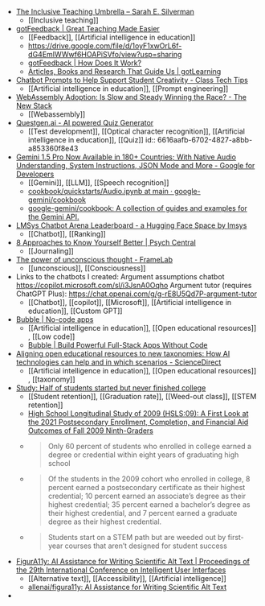 - [The Inclusive Teaching Umbrella – Sarah E. Silverman](https://sarahemilysilverman.com/2024/04/09/the-inclusive-teaching-umbrella/)
	- [[Inclusive teaching]]
- [gotFeedback | Great Teaching Made Easier](https://www.gotfeedback.com/)
	- [[Feedback]], [[Artificial intelligence in education]]
	- https://drive.google.com/file/d/1oyF1xwOrL6f-dG4EmIWWwf6HOAPiSVfo/view?usp=sharing
	- [gotFeedback | How Does It Work?](https://gotlearning.webflow.io/how-does-it-work)
	- [Articles, Books and Research That Guide Us | gotLearning](https://www.gotfeedback.com/blogs/articles-books-and-research-that-guide-us)
- [Chatbot Prompts to Help Support Student Creativity - Class Tech Tips](https://classtechtips.com/2024/03/27/student-creativity/)
	- [[Artificial intelligence in education]], [[Prompt engineering]]
- [WebAssembly Adoption: Is Slow and Steady Winning the Race? - The New Stack](https://thenewstack.io/webassembly-adoption-is-slow-and-steady-winning-the-race/)
	- [[Webassembly]]
- [Questgen.ai - AI powered Quiz Generator](https://dashboard.questgen.ai/image-to-quiz)
	- [[Test development]], [[Optical character recognition]], [[Artificial intelligence in education]], [[Quiz]]
	  id:: 6616aafb-6702-4827-a8bb-a853360f8e43
- [Gemini 1.5 Pro Now Available in 180+ Countries; With Native Audio Understanding, System Instructions, JSON Mode and More - Google for Developers](https://developers.googleblog.com/2024/04/gemini-15-pro-in-public-preview-with-new-features.html?m=1)
	- [[Gemini]], [[LLM]], [[Speech recognition]]
	- [cookbook/quickstarts/Audio.ipynb at main · google-gemini/cookbook](https://github.com/google-gemini/cookbook/blob/main/quickstarts/Audio.ipynb)
	- [google-gemini/cookbook: A collection of guides and examples for the Gemini API.](https://github.com/google-gemini/cookbook)
- [LMSys Chatbot Arena Leaderboard - a Hugging Face Space by lmsys](https://huggingface.co/spaces/lmsys/chatbot-arena-leaderboard)
	- [[Chatbot]], [[Ranking]]
- [8 Approaches to Know Yourself Better | Psych Central](https://psychcentral.com/health/ways-to-get-to-know-yourself-better#why-it-matters)
	- [[Journaling]]
- [The power of unconscious thought - FrameLab](https://www.theframelab.org/p/the-power-of-unconscious-thought)
	- [[unconscious]], [[Consciousness]]
- Links to the chatbots I created: 
  Argument assumptions chatbot https://copilot.microsoft.com/sl/i3JsnA0Oqho
  Argument tutor (requires ChatGPT Plus): https://chat.openai.com/g/g-rE8U5Qd7P-argument-tutor
	- [[Chatbot]], [[copilot]], [[Microsoft]], [[Artificial intelligence in education]], [[Custom GPT]]
- [Bubble | No-code apps](https://sheap.bubbleapps.io/oer)
	- [[Artificial intelligence in education]], [[Open educational resources]] , [[Low code]]
	- [Bubble | Build Powerful Full-Stack Apps Without Code](https://bubble.io/)
- [Aligning open educational resources to new taxonomies: How AI technologies can help and in which scenarios - ScienceDirect](https://www.sciencedirect.com/science/article/abs/pii/S0360131524000411)
	- [[Artificial intelligence in education]], [[Open educational resources]] , [[taxonomy]]
- [Study: Half of students started but never finished college](https://www.insidehighered.com/news/students/academics/2024/04/10/study-half-students-started-never-finished-college?mc_cid=2aa0c0eaa9)
	- [[Student retention]], [[Graduation rate]], [[Weed-out class]], [[STEM retention]]
	- [High School Longitudinal Study of 2009 (HSLS:09): A First Look at the 2021 Postsecondary Enrollment, Completion, and Financial Aid Outcomes of Fall 2009 Ninth-Graders](https://nces.ed.gov/pubsearch/pubsinfo.asp?pubid=2024022)
	- >Only 60 percent of students who enrolled in college earned a degree or credential within eight years of graduating high school
	- >Of the students in the 2009 cohort who enrolled in college, 8 percent earned a postsecondary certificate as their highest credential; 10 percent earned an associate’s degree as their highest credential; 35 percent earned a bachelor’s degree as their highest credential, and 7 percent earned a graduate degree as their highest credential.
	- >Students start on a STEM path but are weeded out by first-year courses that aren’t designed for student success
- [FigurA11y: AI Assistance for Writing Scientific Alt Text | Proceedings of the 29th International Conference on Intelligent User Interfaces](https://dl.acm.org/doi/10.1145/3640543.3645212)
	- [[Alternative text]], [[Accessibility]], [[Artificial intelligence]]
	- [allenai/figura11y: AI Assistance for Writing Scientific Alt Text](https://github.com/allenai/figura11y)
-